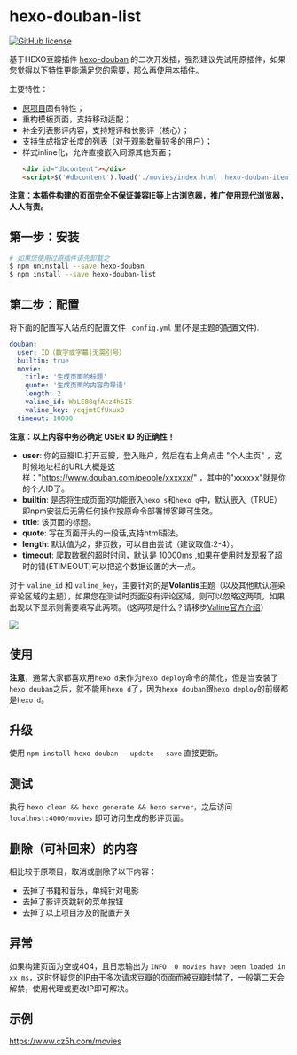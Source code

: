 # hexo-douban-list

[![GitHub license](https://img.shields.io/github/license/mythsman/hexo-douban.svg)](https://github.com/mythsman/hexo-douban/blob/master/LICENSE)

基于HEXO豆瓣插件 [hexo-douban](https://github.com/mythsman/hexo-douban) 的二次开发插，强烈建议先试用原插件，如果您觉得以下特性更能满足您的需要，那么再使用本插件。

主要特性：

- [原项目](https://github.com/mythsman/hexo-douban)固有特性；
- 重构模板页面，支持移动适配；
- 补全列表影评内容，支持短评和长影评（核心）；
- 支持生成指定长度的列表（对于观影数量较多的用户）；
- 样式inline化，允许直接嵌入同源其他页面；
  ``` html
  <div id="dbcontent"></div>
  <script>$('#dbcontent').load('./movies/index.html .hexo-douban-item:nth-child(1)');</script>
  ```

**注意：本插件构建的页面完全不保证兼容IE等上古浏览器，推广使用现代浏览器，人人有责。**

 
## 第一步：安装

``` bash
# 如果您使用过原插件请先卸载之
$ npm uninstall --save hexo-douban
$ npm install --save hexo-douban-list
```

## 第二步：配置

将下面的配置写入站点的配置文件 `_config.yml` 里(不是主题的配置文件).

``` yaml
douban:
  user: ID（数字或字幕|无需引号）
  builtin: true
  movie:
    title: '生成页面的标题'
    quote: '生成页面的内容的导语'
    length: 2
    valine_id: WbLE88qfAcz4hSI5
    valine_key: ycqjmtEfUxuxD
  timeout: 10000 
```

**注意：以上内容中务必确定 USER ID 的正确性！**

- **user**: 你的豆瓣ID.打开豆瓣，登入账户，然后在右上角点击 "个人主页" ，这时候地址栏的URL大概是这样："https://www.douban.com/people/xxxxxx/" ，其中的"xxxxxx"就是你的个人ID了。
- **builtin**: 是否将生成页面的功能嵌入`hexo s`和`hexo g`中，默认嵌入（TRUE）即npm安装后无需任何操作按原命令部署博客即可生效。
- **title**: 该页面的标题。
- **quote**: 写在页面开头的一段话,支持html语法。
- **length**: 默认值为2，非页数，可以自由尝试（建议取值:2-4）。
- **timeout**: 爬取数据的超时时间，默认是 10000ms ,如果在使用时发现报了超时的错(ETIMEOUT)可以把这个数据设置的大一点。

对于 `valine_id` 和 `valine_key`，主要针对的是**Volantis**主题（以及其他默认渲染评论区域的主题），如果您在测试时页面没有评论区域，则可以忽略这两项，如果出现以下显示则需要填写此两项。（这两项是什么？请移步[Valine官方介绍](https://valine.js.org/quickstart.html#%E8%8E%B7%E5%8F%96APP-ID-%E5%92%8C-APP-Key)）

![](https://cdn.jsdelivr.net/gh/TianZonglin/tuchuang/img/20200922010453.png)


## 使用


**注意**，通常大家都喜欢用`hexo d`来作为`hexo deploy`命令的简化，但是当安装了`hexo douban`之后，就不能用`hexo d`了，因为`hexo douban`跟`hexo deploy`的前缀都是`hexo d`。

## 升级

使用 `npm install hexo-douban --update --save` 直接更新。

## 测试

执行 `hexo clean && hexo generate && hexo server`，之后访问 `localhost:4000/movies` 即可访问生成的影评页面。

## 删除（可补回来）的内容


相比较于原项目，取消或删除了以下内容：

- 去掉了书籍和音乐，单纯针对电影
- 去掉了影评页跳转的菜单按钮
- 去掉了以上项目涉及的配置开关



## 异常

如果构建页面为空或404，且日志输出为 `INFO  0 movies have been loaded in xx ms`，这时怀疑您的IP由于多次请求豆瓣的页面而被豆瓣封禁了，一般第二天会解禁，使用代理或更改IP即可解决。
 
## 示例

https://www.cz5h.com/movies
